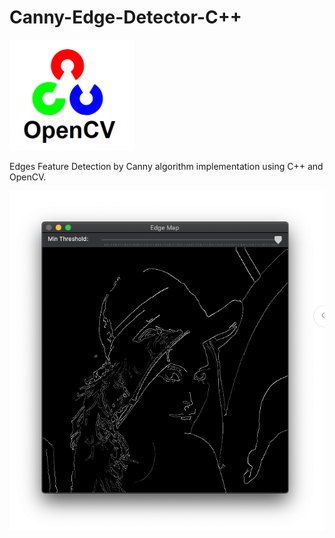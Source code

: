 # Canny-Edge-Detector-C++

<img src="OpenCV_Logo.png" width="200">

Edges Feature Detection by Canny algorithm implementation using C++ and OpenCV.

<img src="Cany.png">
